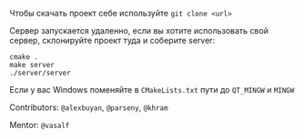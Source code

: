 Чтобы скачать проект себе используйте `git clone <url>`

Сервер запускается удаленно, если вы хотите использовать свой сервер, склонируйте проект туда и соберите server:
```
cmake .
make server
./server/server
```

Если у вас Windows поменяйте в `CMakeLists.txt` пути до `QT_MINGW` и `MINGW`

Contributors: `@alexbuyan`, `@parseny`, `@khram`

Mentor: `@vasalf`
